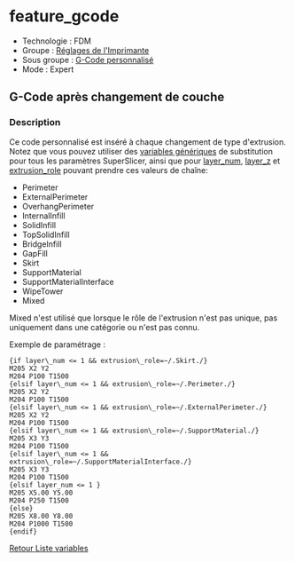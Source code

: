 # feature_gcode

* Technologie : FDM
* Groupe : [Réglages de l'Imprimante](../printer_settings/printer_settings.md)
* Sous groupe : [G-Code personnalisé](../printer_settings/printer_settings.md#g-code-personnalisé)
* Mode : Expert

## G-Code après changement de couche

### Description

Ce code personnalisé est inséré à chaque changement de type d'extrusion.
Notez que vous pouvez utiliser des  [variables génériques](variable_list.md) de substitution pour tous les paramètres SuperSlicer, ainsi que pour [layer_num](layer_num.md), [layer_z](layer_z.md) et [extrusion_role](extrusion_role.md) pouvant prendre ces valeurs de chaîne:

- Perimeter
- ExternalPerimeter
- OverhangPerimeter
- InternalInfill
- SolidInfill
- TopSolidInfill
- BridgeInfill
- GapFill
- Skirt
- SupportMaterial
- SupportMaterialInterface
- WipeTower
- Mixed

Mixed n'est utilisé que lorsque le rôle de l'extrusion n'est pas unique, pas uniquement dans une catégorie ou n'est pas connu.

Exemple de paramétrage :

    {if layer\_num <= 1 && extrusion\_role=~/.Skirt./}
    M205 X2 Y2
    M204 P100 T1500
    {elsif layer\_num <= 1 && extrusion\_role=~/.Perimeter./}
    M205 X2 Y2
    M204 P100 T1500
    {elsif layer\_num <= 1 && extrusion\_role=~/.ExternalPerimeter./}
    M205 X2 Y2
    M204 P100 T1500
    {elsif layer\_num <= 1 && extrusion\_role=~/.SupportMaterial./}
    M205 X3 Y3
    M204 P100 T1500
    {elsif layer\_num <= 1 && extrusion\_role=~/.SupportMaterialInterface./}
    M205 X3 Y3
    M204 P100 T1500
    {elsif layer_num <= 1 }
    M205 X5.00 Y5.00
    M204 P250 T1500
    {else}
    M205 X8.00 Y8.00
    M204 P1000 T1500
    {endif}


[Retour Liste variables](variable_list.md)
